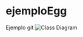 # ejemploEgg
Ejemplo git 
![Class Diagram](http://www.plantuml.com/plantuml/proxy?src=https://github.com/sofigb/ejemploEgg.git)
